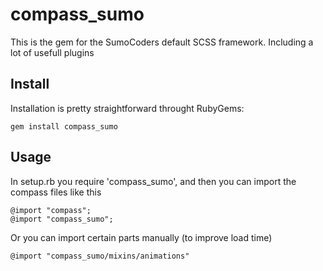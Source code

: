 compass_sumo
============

This is the gem for the SumoCoders default SCSS framework. Including a lot of usefull plugins

## Install

Installation is pretty straightforward throught RubyGems:

    gem install compass_sumo

## Usage

In setup.rb you require 'compass_sumo', and then you can import the compass files like this

    @import "compass";
    @import "compass_sumo";

Or you can import certain parts manually (to improve load time)

    @import "compass_sumo/mixins/animations"

